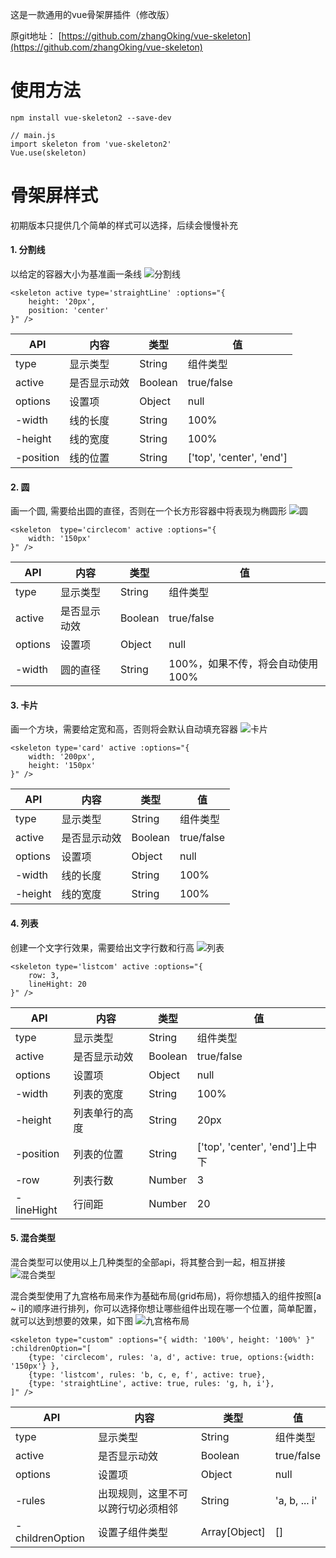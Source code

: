 这是一款通用的vue骨架屏插件（修改版）

原git地址： [https://github.com/zhangOking/vue-skeleton](https://github.com/zhangOking/vue-skeleton)

# 使用方法
```
npm install vue-skeleton2 --save-dev

// main.js
import skeleton from 'vue-skeleton2'
Vue.use(skeleton)
```
# 骨架屏样式
初期版本只提供几个简单的样式可以选择，后续会慢慢补充

#### 1. 分割线
以给定的容器大小为基准画一条线
![分割线](https://upload-images.jianshu.io/upload_images/3378249-81acfca80f76007a.png?imageMogr2/auto-orient/strip%7CimageView2/2/w/1240)

```
<skeleton active type='straightLine' :options="{
    height: '20px',
    position: 'center'
}" />
```
API | 内容 | 类型 | 值
--- | --- | --- | ---
type | 显示类型 | String | 组件类型
active | 是否显示动效 | Boolean | true/false
options | 设置项 | Object | null
-width | 线的长度 | String | 100%
-height | 线的宽度 | String | 100%
-position | 线的位置 | String | ['top', 'center', 'end']

#### 2. 圆
画一个圆, 需要给出圆的直径，否则在一个长方形容器中将表现为椭圆形
![圆](https://upload-images.jianshu.io/upload_images/3378249-4dad3ffecf556cf3.png?imageMogr2/auto-orient/strip%7CimageView2/2/w/1240)

```
<skeleton  type='circlecom' active :options="{
    width: '150px'
}" />
```
API | 内容 | 类型 | 值
--- | --- | --- | ---
type | 显示类型 | String | 组件类型
active | 是否显示动效 | Boolean | true/false
options | 设置项 | Object | null
-width | 圆的直径 | String | 100%，如果不传，将会自动使用100%

#### 3. 卡片
画一个方块，需要给定宽和高，否则将会默认自动填充容器
![卡片](https://upload-images.jianshu.io/upload_images/3378249-07ea8c025653e878.png?imageMogr2/auto-orient/strip%7CimageView2/2/w/1240)
```
<skeleton type='card' active :options="{
    width: '200px',
    height: '150px'
}" />
```
API | 内容 | 类型 | 值
--- | --- | --- | ---
type | 显示类型 | String | 组件类型
active | 是否显示动效 | Boolean | true/false
options | 设置项 | Object | null
-width | 线的长度 | String | 100%
-height | 线的宽度 | String | 100%
#### 4. 列表
创建一个文字行效果，需要给出文字行数和行高
![列表](https://upload-images.jianshu.io/upload_images/3378249-9f7d824526383f03.png?imageMogr2/auto-orient/strip%7CimageView2/2/w/1240)
```
<skeleton type='listcom' active :options="{
    row: 3,
    lineHight: 20
}" />
```
API | 内容 | 类型 | 值
--- | --- | --- | ---
type | 显示类型 | String | 组件类型
active | 是否显示动效 | Boolean | true/false
options | 设置项 | Object | null
-width | 列表的宽度 | String | 100%
-height | 列表单行的高度 | String | 20px
-position | 列表的位置 | String | ['top', 'center', 'end']上中下
-row | 列表行数 | Number | 3
-lineHight | 行间距 | Number | 20
#### 5. 混合类型
混合类型可以使用以上几种类型的全部api，将其整合到一起，相互拼接
![混合类型](https://upload-images.jianshu.io/upload_images/3378249-cf379de9a0c0427d.png?imageMogr2/auto-orient/strip%7CimageView2/2/w/1240)

混合类型使用了九宫格布局来作为基础布局(grid布局)，将你想插入的组件按照[a ~ i]的顺序进行排列，你可以选择你想让哪些组件出现在哪一个位置，简单配置，就可以达到想要的效果，如下图
![九宫格布局](https://upload-images.jianshu.io/upload_images/3378249-caef0653ad4ff2e2.png?imageMogr2/auto-orient/strip%7CimageView2/2/w/1240)

```
<skeleton type="custom" :options="{ width: '100%', height: '100%' }" :childrenOption="[
    {type: 'circlecom', rules: 'a, d', active: true, options:{width: '150px'} },
    {type: 'listcom', rules: 'b, c, e, f', active: true},
    {type: 'straightLine', active: true, rules: 'g, h, i'},
]" />
```
API | 内容 | 类型 | 值
--- | --- | --- | ---
type | 显示类型 | String | 组件类型
active | 是否显示动效 | Boolean | true/false
options | 设置项 | Object | null
-rules | 出现规则，这里不可以跨行切必须相邻 | String | 'a, b, ... i'
-childrenOption | 设置子组件类型 | Array[Object] | []

